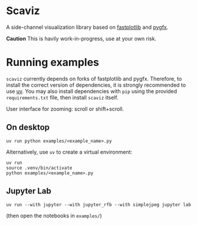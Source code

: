 Scaviz
======

A side-channel visualization library based on
[fastplotlib](https://fastplotlib.org) and [pygfx](https://pygfx.org).

**Caution** This is havily work-in-progress, use at your own risk.

# Running examples

`scaviz` currently depends on forks of fastplotlib and pygfx. Therefore, to
install the correct version of dependencies, it is strongly recommended to use
[uv](https://docs.astral.sh/uv/).
You may also install dependencies with `pip` using the provided `requirements.txt` file, then install `scaviz` itself.

User interface for zooming: scroll or shift+scroll.


## On desktop

```
uv run python examples/<example_name>.py
```

Alternatively, use `uv` to create a virtual environment:
```
uv run
source .venv/bin/activate
python examples/<example_name>.py
```

## Jupyter Lab

```
uv run --with jupyter --with jupyter_rfb --with simplejpeg jupyter lab
```

(then open the notebooks in `examples/`)
